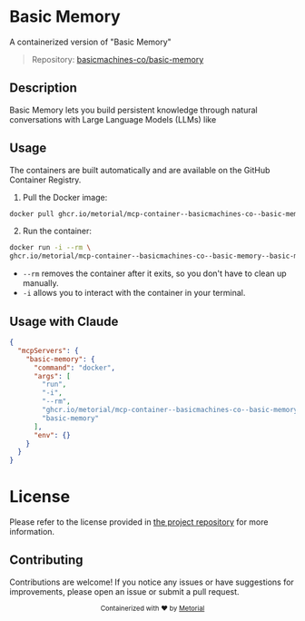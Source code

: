 
# Basic Memory

A containerized version of "Basic Memory"

> Repository: [basicmachines-co/basic-memory](https://github.com/basicmachines-co/basic-memory)

## Description

Basic Memory lets you build persistent knowledge through natural conversations with Large Language Models (LLMs) like


## Usage

The containers are built automatically and are available on the GitHub Container Registry.

1. Pull the Docker image:

```bash
docker pull ghcr.io/metorial/mcp-container--basicmachines-co--basic-memory--basic-memory
```

2. Run the container:

```bash
docker run -i --rm \ 
ghcr.io/metorial/mcp-container--basicmachines-co--basic-memory--basic-memory  "basic-memory"
```

- `--rm` removes the container after it exits, so you don't have to clean up manually.
- `-i` allows you to interact with the container in your terminal.




## Usage with Claude

```json
{
  "mcpServers": {
    "basic-memory": {
      "command": "docker",
      "args": [
        "run",
        "-i",
        "--rm",
        "ghcr.io/metorial/mcp-container--basicmachines-co--basic-memory--basic-memory",
        "basic-memory"
      ],
      "env": {}
    }
  }
}
```

# License

Please refer to the license provided in [the project repository](https://github.com/basicmachines-co/basic-memory) for more information.

## Contributing

Contributions are welcome! If you notice any issues or have suggestions for improvements, please open an issue or submit a pull request.

<div align="center">
  <sub>Containerized with ❤️ by <a href="https://metorial.com">Metorial</a></sub>
</div>
  